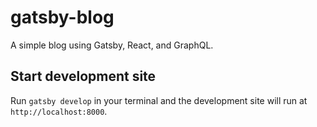 # gatsby-blog

A simple blog using Gatsby, React, and GraphQL.

## Start development site

Run `gatsby develop` in your terminal and the development site will run at `http://localhost:8000`.
